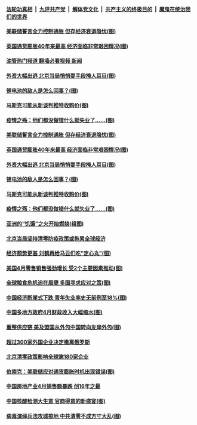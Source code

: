 ####  [法轮功真相](../../../../basic/blob/master/README.md?t=05191031) &nbsp;|&nbsp; [九评共产党](../../../../9ping.md/blob/master/README.md?t=05191031) &nbsp;|&nbsp; [解体党文化](../../../../jtdwh.md/blob/master/README.md?t=05191031)  &nbsp;|&nbsp; [共产主义的终极目的](../../../../gczydzjmd.md/blob/master/README.md?t=05191031) &nbsp;|&nbsp; [魔鬼在统治我们的世界](../../../../mgztzwmdsj.md/blob/master/README.md?t=05191031) 

#### [美联储誓言全力控制通胀 但存经济衰退隐忧(图)](../pages/p5/1006805.md?t=05191031) 

#### [英国通货膨胀40年来最高 经济面临非常艰困情况(图)](../pages/p5/1006772.md?t=05191031) 

#### [油管热门频道 翻墙必看视频 新闻](http://45.76.130.85:81/youtube.html?05191031)

#### [外资大幅出逃 北京当局悄悄耍手段掩人耳目(图)](../pages/p5/1006784.md?t=05191031) 

#### [锂电池的敌人是怎么回事？(图)](../pages/p5/1006746.md?t=05191031) 

#### [马斯克可能从新谈判推特收购价(图)](../pages/p5/1006745.md?t=05191031) 

#### [疫情之殇：他们都没做错什么就失业了……(图)](../pages/p5/1006739.md?t=05191031) 

#### [美联储誓言全力控制通胀 但存经济衰退隐忧(图)](../pages/p5/1006805.md?t=05191031) 

#### [英国通货膨胀40年来最高 经济面临非常艰困情况(图)](../pages/p5/1006772.md?t=05191031) 

#### [外资大幅出逃 北京当局悄悄耍手段掩人耳目(图)](../pages/p5/1006784.md?t=05191031) 

#### [锂电池的敌人是怎么回事？(图)](../pages/p5/1006746.md?t=05191031) 

#### [马斯克可能从新谈判推特收购价(图)](../pages/p5/1006745.md?t=05191031) 

#### [疫情之殇：他们都没做错什么就失业了……(图)](../pages/p5/1006739.md?t=05191031) 

#### [亚洲的“饥饿”之火开始燃烧(组图)](../pages/p5/1006736.md?t=05191031) 

#### [北京当局坚持清零防疫政策或拖累全球经济](../pages/p5/1006716.md?t=05191031) 

#### [经济颓势更甚 刘鹤再给马云们吃“定心丸”(图)](../pages/p5/1006713.md?t=05191031) 

#### [美国4月零售销售强劲增长 受2个主要因素推动(图)](../pages/p5/1006706.md?t=05191031) 

#### [全球粮食危机迫在眉睫 多国寻求应对之策(图)](../pages/p5/1006703.md?t=05191031) 

#### [中国经济断崖式下跌 青年失业率史无前例至18%(图)](../pages/p5/1006691.md?t=05191031) 

#### [中国多地方政府4月财政收入大幅缩水(图)](../pages/p5/1006686.md?t=05191031) 

#### [重整供应链 美及盟国从外包中国转向友岸外包(图)](../pages/p5/1006684.md?t=05191031) 

#### [超过300家外国企业决定撤离俄罗斯](../pages/p5/1006681.md?t=05191031) 

#### [北京清零政策影响全球逾180家企业](../pages/p5/1006680.md?t=05191031) 

#### [伯南克：美联储应对通货膨胀时机出现错误(图)](../pages/p5/1006675.md?t=05191031) 

#### [中国房地产业4月销售额暴跌 创16年之最](../pages/p5/1006641.md?t=05191031) 

#### [中国核酸检测大生意 官商得意的新盛宴(图)](../pages/p5/1006603.md?t=05191031) 

#### [病毒演绎兵法攻城掠地 中共清零不成方寸大乱(图)](../pages/p5/1005931.md?t=05191031) 

<img src='http://gfw-breaker.win/goodnews/indexes/p5.md' width='0px' height='0px'/>
